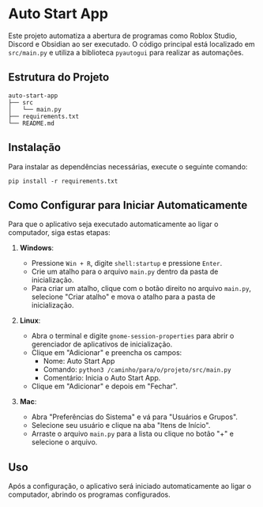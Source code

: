 # Auto Start App

Este projeto automatiza a abertura de programas como Roblox Studio, Discord e Obsidian ao ser executado. O código principal está localizado em `src/main.py` e utiliza a biblioteca `pyautogui` para realizar as automações.

## Estrutura do Projeto

```
auto-start-app
├── src
│   └── main.py
├── requirements.txt
└── README.md
```

## Instalação

Para instalar as dependências necessárias, execute o seguinte comando:

```
pip install -r requirements.txt
```

## Como Configurar para Iniciar Automaticamente

Para que o aplicativo seja executado automaticamente ao ligar o computador, siga estas etapas:

1. **Windows**:
   - Pressione `Win + R`, digite `shell:startup` e pressione `Enter`.
   - Crie um atalho para o arquivo `main.py` dentro da pasta de inicialização.
   - Para criar um atalho, clique com o botão direito no arquivo `main.py`, selecione "Criar atalho" e mova o atalho para a pasta de inicialização.

2. **Linux**:
   - Abra o terminal e digite `gnome-session-properties` para abrir o gerenciador de aplicativos de inicialização.
   - Clique em "Adicionar" e preencha os campos:
     - Nome: Auto Start App
     - Comando: `python3 /caminho/para/o/projeto/src/main.py`
     - Comentário: Inicia o Auto Start App.
   - Clique em "Adicionar" e depois em "Fechar".

3. **Mac**:
   - Abra "Preferências do Sistema" e vá para "Usuários e Grupos".
   - Selecione seu usuário e clique na aba "Itens de Início".
   - Arraste o arquivo `main.py` para a lista ou clique no botão "+" e selecione o arquivo.

## Uso

Após a configuração, o aplicativo será iniciado automaticamente ao ligar o computador, abrindo os programas configurados.
